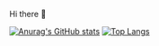 Hi there 👋

<!--
**seyeop03/seyeop03** is a ✨ _special_ ✨ repository because its `README.md` (this file) appears on your GitHub profile.

Here are some ideas to get you started:

- 🔭 I’m currently working on ...
- 🌱 I’m currently learning ...
- 👯 I’m looking to collaborate on ...
- 🤔 I’m looking for help with ...
- 💬 Ask me about ...
- 📫 How to reach me: ...
- 😄 Pronouns: ...
- ⚡ Fun fact: ...
-->
[![Anurag's GitHub stats](https://github-readme-stats.vercel.app/api?username=seyeop03&hide_border=true&exclude_repo=github-slideshow)](https://github.com/anuraghazra/github-readme-stats)
[![Top Langs](https://github-readme-stats.vercel.app/api/top-langs/?username=seyeop03&hide_border=true&exclude_repo=github-slideshow)](https://github.com/anuraghazra/github-readme-stats) 

